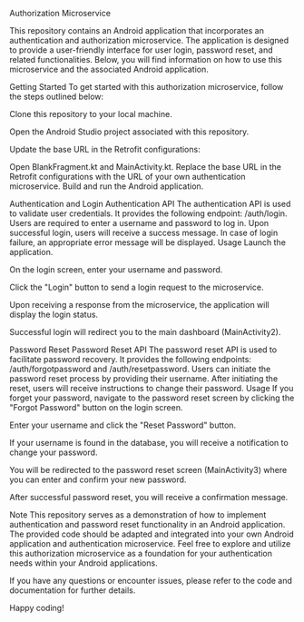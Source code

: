 Authorization Microservice

This repository contains an Android application that incorporates an authentication and authorization microservice. The application is designed to provide a user-friendly interface for user login, password reset, and related functionalities. Below, you will find information on how to use this microservice and the associated Android application.


Getting Started
To get started with this authorization microservice, follow the steps outlined below:

Clone this repository to your local machine.

Open the Android Studio project associated with this repository.

Update the base URL in the Retrofit configurations:

Open BlankFragment.kt and MainActivity.kt.
Replace the base URL in the Retrofit configurations with the URL of your own authentication microservice.
Build and run the Android application.

Authentication and Login
Authentication API
The authentication API is used to validate user credentials.
It provides the following endpoint: /auth/login.
Users are required to enter a username and password to log in.
Upon successful login, users will receive a success message. In case of login failure, an appropriate error message will be displayed.
Usage
Launch the application.

On the login screen, enter your username and password.

Click the "Login" button to send a login request to the microservice.

Upon receiving a response from the microservice, the application will display the login status.

Successful login will redirect you to the main dashboard (MainActivity2).

Password Reset
Password Reset API
The password reset API is used to facilitate password recovery.
It provides the following endpoints: /auth/forgotpassword and /auth/resetpassword.
Users can initiate the password reset process by providing their username.
After initiating the reset, users will receive instructions to change their password.
Usage
If you forget your password, navigate to the password reset screen by clicking the "Forgot Password" button on the login screen.

Enter your username and click the "Reset Password" button.

If your username is found in the database, you will receive a notification to change your password.

You will be redirected to the password reset screen (MainActivity3) where you can enter and confirm your new password.

After successful password reset, you will receive a confirmation message.

Note
This repository serves as a demonstration of how to implement authentication and password reset functionality in an Android application.
The provided code should be adapted and integrated into your own Android application and authentication microservice.
Feel free to explore and utilize this authorization microservice as a foundation for your authentication needs within your Android applications.

If you have any questions or encounter issues, please refer to the code and documentation for further details.

Happy coding!
